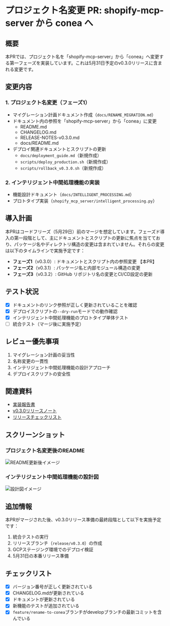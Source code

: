 # プロジェクト名変更 PR: shopify-mcp-server から conea へ

## 概要

本PRでは、プロジェクト名を「shopify-mcp-server」から「conea」へ変更する第一フェーズを実装しています。これは5月31日予定のv0.3.0リリースに含まれる変更です。

## 変更内容

### 1. プロジェクト名変更（フェーズ1）
- マイグレーション計画ドキュメント作成（`docs/RENAME_MIGRATION.md`）
- ドキュメント内の参照を「shopify-mcp-server」から「conea」に変更
  - README.md
  - CHANGELOG.md
  - RELEASE-NOTES-v0.3.0.md
  - docs/README.md
- デプロイ関連ドキュメントとスクリプトの更新
  - `docs/deployment_guide.md`（新規作成）
  - `scripts/deploy_production.sh`（新規作成）
  - `scripts/rollback_v0.3.0.sh`（新規作成）

### 2. インテリジェント中間処理機能の実装
- 機能設計ドキュメント（`docs/INTELLIGENT_PROCESSING.md`）
- プロトタイプ実装（`shopify_mcp_server/intelligent_processing.py`）

## 導入計画

本PRはコードフリーズ（5月29日）前のマージを想定しています。フェーズド導入の第一段階として、主にドキュメントとスクリプトの更新に焦点を当てており、パッケージ名やディレクトリ構造の変更は含まれていません。それらの変更は以下のタイムラインで実施予定です：

- **フェーズ1**（v0.3.0）: ドキュメントとスクリプト内の参照変更 【本PR】
- **フェーズ2**（v0.3.1）: パッケージ名と内部モジュール構造の変更
- **フェーズ3**（v0.3.2）: GitHub リポジトリ名の変更とCI/CD設定の更新

## テスト状況

- [x] ドキュメントのリンク参照が正しく更新されていることを確認
- [x] デプロイスクリプトの`--dry-run`モードでの動作確認
- [x] インテリジェント中間処理機能のプロトタイプ単体テスト
- [ ] 統合テスト（マージ後に実施予定）

## レビュー優先事項

1. マイグレーション計画の妥当性
2. 名称変更の一貫性
3. インテリジェント中間処理機能の設計アプローチ
4. デプロイスクリプトの安全性

## 関連資料

- [実装報告書](./RENAME_IMPLEMENTATION_REPORT.md)
- [v0.3.0リリースノート](./RELEASE-NOTES-v0.3.0.md)
- [リリースチェックリスト](./RELEASE-CHECKLIST-v0.3.0.md)

## スクリーンショット

### プロジェクト名変更後のREADME
![README更新後イメージ]()

### インテリジェント中間処理機能の設計図
![設計図イメージ]()

## 追加情報

本PRがマージされた後、v0.3.0リリース準備の最終段階として以下を実施予定です：

1. 統合テストの実行
2. リリースブランチ（`release/v0.3.0`）の作成
3. GCPステージング環境でのデプロイ検証
4. 5月31日の本番リリース準備

## チェックリスト

- [x] バージョン番号が正しく更新されている
- [x] CHANGELOG.mdが更新されている
- [x] ドキュメントが更新されている
- [x] 新機能のテストが追加されている
- [x] `feature/rename-to-conea`ブランチがdevelopブランチの最新コミットを含んでいる